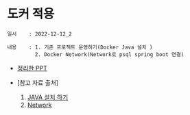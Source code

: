 # 도커 적용
    일시    : 2022-12-12_2
    
    내용    : 1. 기존 프로젝트 운영하기(Docker Java 설치 )
             2. Docker Network(Network로 psql spring boot 연결)
    
   
    
* [정리한 PPT]( 주소 )  

* [참고 자료 출처]
    1. [JAVA 설치 하기]( https://github.com/docker-library/repo-info/blob/master/repos/java/remote/openjdk-8-jdk-alpine.md )  
    2. [Network]( https://galid1.tistory.com/726 ) 

    
           
    

